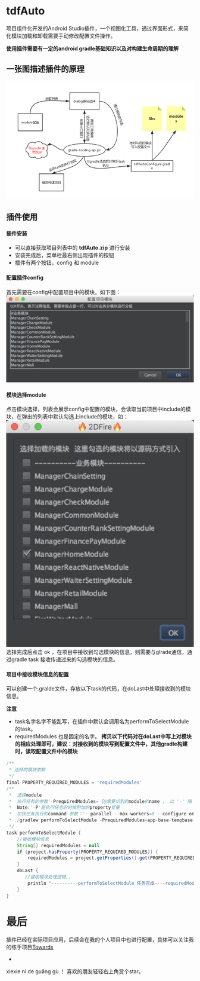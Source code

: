 # tdfAuto
项目组件化开发的Android Studio插件，一个视图化工具，通过界面形式，来简化模块加载和卸载需要手动修改配置文件操作。

**使用插件需要有一定的android gradle基础知识以及对构建生命周期的理解**


## 一张图描述插件的原理
![Alt text](png/img18.png)

## 插件使用

#### 插件安装
* 可以直接获取项目列表中的 **tdfAuto.zip** 进行安装
* 安装完成后，菜单栏最右侧出现插件的按钮
* 插件有两个按钮，config 和 module 

#### 配置插件config
首先需要在config中配置项目中的模块，如下图：
![Alt text](png/img7.jpg)

#### 模块选择module
点击模块选择，列表会展示config中配置的模块，会读取当前项目中include的模块，在弹出的列表中默认勾选上include的模块，如：
![Alt text](png/img8.jpg)
选择完成后点击 ok ，在项目中接收到勾选模块的信息，则需要与glrade通信，通过gradle task 接收传递过来的勾选模块的信息。

#### 项目中接收模块信息的配置
可以创建一个.gralde文件，存放以下task的代码，在doLast中处理接收到的模块信息。

**注意**
* task名字名字不能乱写，在插件中默认会调用名为performToSelectModule的task。
* requiredModules 也是固定的名字。
**拷贝以下代码对在doLast中写上对模块的相应处理即可，建议：对接收到的模块写到配置文件中，其他gradle构建时，读取配置文件中的模块**

```groovy
/**
 * 选择的模块依赖
 */
final PROPERTY_REQUIRED_MODULES = 'requiredModules'
/**
 *  选择module
 *  执行任务的参数'-PrequiredModules= {@需要切到的module的name ， 以 '-' 隔 开}
 *  Note:'-P'是执行任务的时候附加的property变量
 *  加快任务执行的command 参数：'--parallel --max-workers=8 --configure-on-demand --offline'
 * ./gradlew performToSelectModule -PrequiredModules=app-base-tempbase-manager.app --parallel --max-workers=8 --configure-on-demand --offline
 */
task performToSelectModule {
    //接收模块信息
    String[] requiredModules = null
    if (project.hasProperty(PROPERTY_REQUIRED_MODULES)) {
        requiredModules = project.getProperties().get(PROPERTY_REQUIRED_MODULES).split('-')
    }
    doLast {
       //接收模块处理逻辑..
        println "----------performToSelectModule 任务完成----requiredModules=${requiredModules}----------"
    }
}

```


# 最后
插件已经在实际项目应用，后续会在我的个人项目中也进行配置，具体可以关注我的练手项目[Towards](https://github.com/zguop/Towards)

-
xiexie ni de guāng gù ！ 喜欢的朋友轻轻右上角赏个star。








